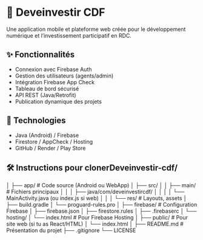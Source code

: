 # 📱 Deveinvestir CDF

Une application mobile et plateforme web créée pour le développement numérique et l’investissement participatif en RDC.

## ✨ Fonctionnalités
- Connexion avec Firebase Auth
- Gestion des utilisateurs (agents/admin)
- Intégration Firebase App Check
- Tableau de bord sécurisé
- API REST (Java/Retrofit)
- Publication dynamique des projets

## 🔗 Technologies
- Java (Android) / Firebase
- Firestore / AppCheck / Hosting
- GitHub / Render / Play Store

## 🛠️ Instructions pour clonerDeveinvestir-cdf/
│
├── app/                      # Code source (Android ou WebApp)
│   ├── src/
│   │   ├── main/             # Fichiers principaux
│   │   │   ├── java/com/deveinvestircdf/
│   │   │   │   └── MainActivity.java (ou index.js si web)
│   │   │   └── res/          # Layouts, assets
│   ├── build.gradle
│   └── proguard-rules.pro
│
├── firebase/                 # Configuration Firebase
│   ├── firebase.json
│   ├── firestore.rules
│   ├── .firebaserc
│   └── hosting/
│       └── index.html        # Pour Firebase Hosting
│
├── public/                   # Pour site web (si tu as React/HTML)
│   └── index.html
│
├── README.md                 # Présentation du projet
├── .gitignore
└── LICENSE
